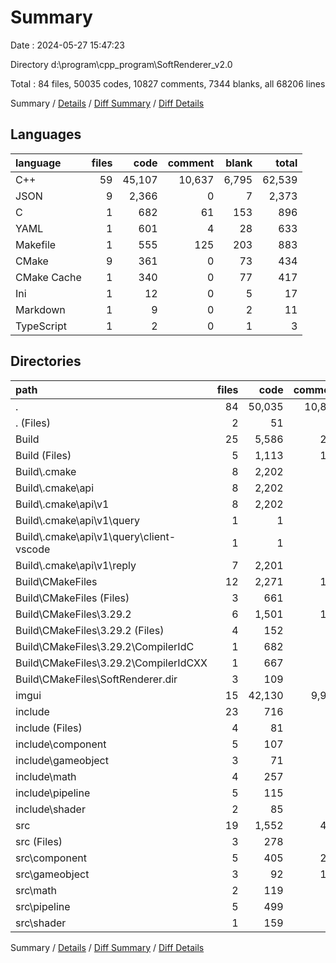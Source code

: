 # Summary

Date : 2024-05-27 15:47:23

Directory d:\\program\\cpp_program\\SoftRenderer_v2.0

Total : 84 files,  50035 codes, 10827 comments, 7344 blanks, all 68206 lines

Summary / [Details](details.md) / [Diff Summary](diff.md) / [Diff Details](diff-details.md)

## Languages
| language | files | code | comment | blank | total |
| :--- | ---: | ---: | ---: | ---: | ---: |
| C++ | 59 | 45,107 | 10,637 | 6,795 | 62,539 |
| JSON | 9 | 2,366 | 0 | 7 | 2,373 |
| C | 1 | 682 | 61 | 153 | 896 |
| YAML | 1 | 601 | 4 | 28 | 633 |
| Makefile | 1 | 555 | 125 | 203 | 883 |
| CMake | 9 | 361 | 0 | 73 | 434 |
| CMake Cache | 1 | 340 | 0 | 77 | 417 |
| Ini | 1 | 12 | 0 | 5 | 17 |
| Markdown | 1 | 9 | 0 | 2 | 11 |
| TypeScript | 1 | 2 | 0 | 1 | 3 |

## Directories
| path | files | code | comment | blank | total |
| :--- | ---: | ---: | ---: | ---: | ---: |
| . | 84 | 50,035 | 10,827 | 7,344 | 68,206 |
| . (Files) | 2 | 51 | 24 | 16 | 91 |
| Build | 25 | 5,586 | 252 | 697 | 6,535 |
| Build (Files) | 5 | 1,113 | 125 | 293 | 1,531 |
| Build\\.cmake | 8 | 2,202 | 0 | 7 | 2,209 |
| Build\\.cmake\\api | 8 | 2,202 | 0 | 7 | 2,209 |
| Build\\.cmake\\api\\v1 | 8 | 2,202 | 0 | 7 | 2,209 |
| Build\\.cmake\\api\\v1\\query | 1 | 1 | 0 | 0 | 1 |
| Build\\.cmake\\api\\v1\\query\\client-vscode | 1 | 1 | 0 | 0 | 1 |
| Build\\.cmake\\api\\v1\\reply | 7 | 2,201 | 0 | 7 | 2,208 |
| Build\\CMakeFiles | 12 | 2,271 | 127 | 397 | 2,795 |
| Build\\CMakeFiles (Files) | 3 | 661 | 4 | 39 | 704 |
| Build\\CMakeFiles\\3.29.2 | 6 | 1,501 | 123 | 348 | 1,972 |
| Build\\CMakeFiles\\3.29.2 (Files) | 4 | 152 | 0 | 45 | 197 |
| Build\\CMakeFiles\\3.29.2\\CompilerIdC | 1 | 682 | 61 | 153 | 896 |
| Build\\CMakeFiles\\3.29.2\\CompilerIdCXX | 1 | 667 | 62 | 150 | 879 |
| Build\\CMakeFiles\\SoftRenderer.dir | 3 | 109 | 0 | 10 | 119 |
| imgui | 15 | 42,130 | 9,974 | 6,065 | 58,169 |
| include | 23 | 716 | 87 | 195 | 998 |
| include (Files) | 4 | 81 | 0 | 19 | 100 |
| include\\component | 5 | 107 | 36 | 35 | 178 |
| include\\gameobject | 3 | 71 | 18 | 25 | 114 |
| include\\math | 4 | 257 | 1 | 56 | 314 |
| include\\pipeline | 5 | 115 | 15 | 40 | 170 |
| include\\shader | 2 | 85 | 17 | 20 | 122 |
| src | 19 | 1,552 | 490 | 371 | 2,413 |
| src (Files) | 3 | 278 | 5 | 76 | 359 |
| src\\component | 5 | 405 | 296 | 104 | 805 |
| src\\gameobject | 3 | 92 | 122 | 18 | 232 |
| src\\math | 2 | 119 | 8 | 31 | 158 |
| src\\pipeline | 5 | 499 | 26 | 114 | 639 |
| src\\shader | 1 | 159 | 33 | 28 | 220 |

Summary / [Details](details.md) / [Diff Summary](diff.md) / [Diff Details](diff-details.md)